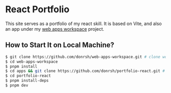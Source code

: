 # React Portfolio

This site serves as a portfolio of my react skill.
It is based on Vite, and also an app under my [web apps workspace](https://github.com/donrsh/web-apps-workspace/tree/main) project.

## How to Start It on Local Machine?

```sh
$ git clone https://github.com/donrsh/web-apps-workspace.git # clone workspace
$ cd web-apps-workspace
$ pnpm install
$ cd apps && git clone https://github.com/donrsh/portfolio-react.git # clone project
$ cd portfolio-react
$ pnpm install-deps
$ pnpm dev
```

